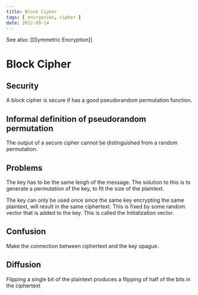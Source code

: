 ```yaml
---
title: Block Cipher
tags: [ encryption, cipher ]
date: 2022-09-14
---
```


See also: [[Symmetric Encryption]]

# Block Cipher
## Security
A block cipher is secure if has a good pseudorandom permutation function.

## Informal definition of pseudorandom permutation
The output of a secure cipher cannot be distinguished from a random permutation.

## Problems
The key has to be the same lengh of the message. The solution to this is to generate a permutation of the key, to fit the size of the plaintext. 

The key can only be used once since the same key encrypting the same plaintext, will result in the same ciphertext. This is fixed by some random vector that is added to the key. This is called the Initialization vector. 

## Confusion
Make the connection between ciphertext and the key opague.

## Diffusion
Flipping a single bit of the plaintext produces a flipping of half of the bits in the ciphertext
